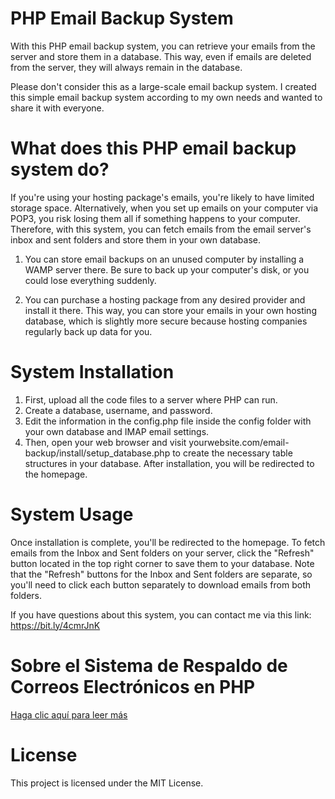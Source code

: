 # PHP Email Backup System

With this PHP email backup system, you can retrieve your emails from the server and store them in a database. This way, even if emails are deleted from the server, they will always remain in the database.

Please don't consider this as a large-scale email backup system. I created this simple email backup system according to my own needs and wanted to share it with everyone.

# What does this PHP email backup system do?

If you're using your hosting package's emails, you're likely to have limited storage space. Alternatively, when you set up emails on your computer via POP3, you risk losing them all if something happens to your computer. Therefore, with this system, you can fetch emails from the email server's inbox and sent folders and store them in your own database.

1. You can store email backups on an unused computer by installing a WAMP server there. Be sure to back up your computer's disk, or you could lose everything suddenly.

2. You can purchase a hosting package from any desired provider and install it there. This way, you can store your emails in your own hosting database, which is slightly more secure because hosting companies regularly back up data for you.

# System Installation

1. First, upload all the code files to a server where PHP can run.
2. Create a database, username, and password.
3. Edit the information in the config.php file inside the config folder with your own database and IMAP email settings.
4. Then, open your web browser and visit yourwebsite.com/email-backup/install/setup_database.php to create the necessary table structures in your database. After installation, you will be redirected to the homepage.

# System Usage

Once installation is complete, you'll be redirected to the homepage. To fetch emails from the Inbox and Sent folders on your server, click the "Refresh" button located in the top right corner to save them to your database. Note that the "Refresh" buttons for the Inbox and Sent folders are separate, so you'll need to click each button separately to download emails from both folders.

If you have questions about this system, you can contact me via this link: https://bit.ly/4cmrJnK

# Sobre el Sistema de Respaldo de Correos Electrónicos en PHP

[Haga clic aquí para leer más](https://caferkara.com.tr/projects/features-and-changelogs/sobre-el-sistema-de-respaldo-de-correos-electronicos-en-php/#post-3)

# License

This project is licensed under the MIT License.
